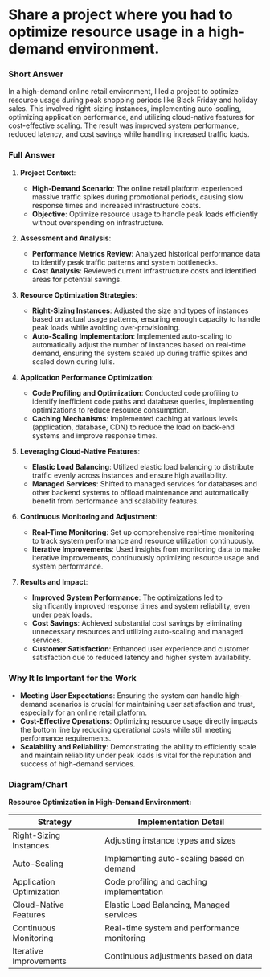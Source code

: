 # Share a project where you had to optimize resource usage in a high-demand environment.

### Short Answer
In a high-demand online retail environment, I led a project to optimize resource usage during peak shopping periods like Black Friday and holiday sales. This involved right-sizing instances, implementing auto-scaling, optimizing application performance, and utilizing cloud-native features for cost-effective scaling. The result was improved system performance, reduced latency, and cost savings while handling increased traffic loads.

### Full Answer
1. **Project Context**:
    - **High-Demand Scenario**: The online retail platform experienced massive traffic spikes during promotional periods, causing slow response times and increased infrastructure costs.
    - **Objective**: Optimize resource usage to handle peak loads efficiently without overspending on infrastructure.

2. **Assessment and Analysis**:
    - **Performance Metrics Review**: Analyzed historical performance data to identify peak traffic patterns and system bottlenecks.
    - **Cost Analysis**: Reviewed current infrastructure costs and identified areas for potential savings.

3. **Resource Optimization Strategies**:
    - **Right-Sizing Instances**: Adjusted the size and types of instances based on actual usage patterns, ensuring enough capacity to handle peak loads while avoiding over-provisioning.
    - **Auto-Scaling Implementation**: Implemented auto-scaling to automatically adjust the number of instances based on real-time demand, ensuring the system scaled up during traffic spikes and scaled down during lulls.

4. **Application Performance Optimization**:
    - **Code Profiling and Optimization**: Conducted code profiling to identify inefficient code paths and database queries, implementing optimizations to reduce resource consumption.
    - **Caching Mechanisms**: Implemented caching at various levels (application, database, CDN) to reduce the load on back-end systems and improve response times.

5. **Leveraging Cloud-Native Features**:
    - **Elastic Load Balancing**: Utilized elastic load balancing to distribute traffic evenly across instances and ensure high availability.
    - **Managed Services**: Shifted to managed services for databases and other backend systems to offload maintenance and automatically benefit from performance and scalability features.

6. **Continuous Monitoring and Adjustment**:
    - **Real-Time Monitoring**: Set up comprehensive real-time monitoring to track system performance and resource utilization continuously.
    - **Iterative Improvements**: Used insights from monitoring data to make iterative improvements, continuously optimizing resource usage and system performance.

7. **Results and Impact**:
    - **Improved System Performance**: The optimizations led to significantly improved response times and system reliability, even under peak loads.
    - **Cost Savings**: Achieved substantial cost savings by eliminating unnecessary resources and utilizing auto-scaling and managed services.
    - **Customer Satisfaction**: Enhanced user experience and customer satisfaction due to reduced latency and higher system availability.

### Why It Is Important for the Work
- **Meeting User Expectations**: Ensuring the system can handle high-demand scenarios is crucial for maintaining user satisfaction and trust, especially for an online retail platform.
- **Cost-Effective Operations**: Optimizing resource usage directly impacts the bottom line by reducing operational costs while still meeting performance requirements.
- **Scalability and Reliability**: Demonstrating the ability to efficiently scale and maintain reliability under peak loads is vital for the reputation and success of high-demand services.

### Diagram/Chart
**Resource Optimization in High-Demand Environment:**

| Strategy               | Implementation Detail                      |
|------------------------|--------------------------------------------|
| Right-Sizing Instances | Adjusting instance types and sizes         |
| Auto-Scaling          | Implementing auto-scaling based on demand  |
| Application Optimization | Code profiling and caching implementation |
| Cloud-Native Features  | Elastic Load Balancing, Managed services   |
| Continuous Monitoring  | Real-time system and performance monitoring |
| Iterative Improvements | Continuous adjustments based on data       |